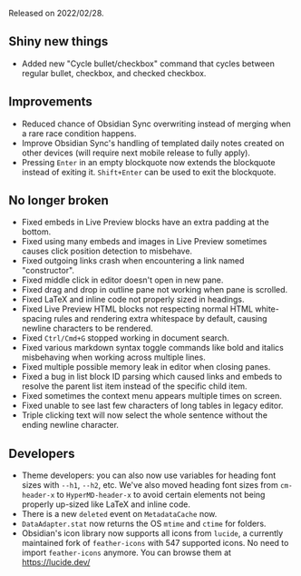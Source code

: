 Released on 2022/02/28.

## Shiny new things

- Added new "Cycle bullet/checkbox" command that cycles between regular bullet, checkbox, and checked checkbox.

## Improvements

- Reduced chance of Obsidian Sync overwriting instead of merging when a rare race condition happens.
- Improve Obsidian Sync's handling of templated daily notes created on other devices (will require next mobile release to fully apply).
- Pressing `Enter` in an empty blockquote now extends the blockquote instead of exiting it. `Shift+Enter` can be used to exit the blockquote.

## No longer broken

- Fixed embeds in Live Preview blocks have an extra padding at the bottom.
- Fixed using many embeds and images in Live Preview sometimes causes click position detection to misbehave.
- Fixed outgoing links crash when encountering a link named "constructor".
- Fixed middle click in editor doesn't open in new pane.
- Fixed drag and drop in outline pane not working when pane is scrolled.
- Fixed LaTeX and inline code not properly sized in headings.
- Fixed Live Preview HTML blocks not respecting normal HTML white-spacing rules and rendering extra whitespace by default, causing newline characters to be rendered.
- Fixed `Ctrl/Cmd+G` stopped working in document search.
- Fixed various markdown syntax toggle commands like bold and italics misbehaving when working across multiple lines.
- Fixed multiple possible memory leak in editor when closing panes.
- Fixed a bug in list block ID parsing which caused links and embeds to resolve the parent list item instead of the specific child item.
- Fixed sometimes the context menu appears multiple times on screen.
- Fixed unable to see last few characters of long tables in legacy editor.
- Triple clicking text will now select the whole sentence without the ending newline character.

## Developers

- Theme developers: you can also now use variables for heading font sizes with `--h1`, `--h2`, etc. We've also moved heading font sizes from `cm-header-x` to `HyperMD-header-x` to avoid certain elements not being properly up-sized like LaTeX and inline code.
- There is a new `deleted` event on `MetadataCache` now.
- `DataAdapter.stat` now returns the OS `mtime` and `ctime` for folders.
- Obsidian's icon library now supports all icons from `lucide`, a currently maintained fork of `feather-icons` with 547 supported icons. No need to import `feather-icons` anymore. You can browse them at https://lucide.dev/
